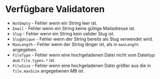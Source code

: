 # Verfügbare Validatoren

*   `NotEmpty` - Fehler wenn ein String leer ist.
*   `Email` - Fehler wenn ein String keine gültige Mailadresse ist.
*   `Slug` - Fehler wenn ein String kein valider Slug ist.
*   `SlugUnique` - Fehler wenn der String bereits als Slug verwendet wird.
*   `MaxLength` - Fehler wenn der String länger ist, als in `maxLength` angegeben.
*   `FileType` - Fehler wenn eine hochgeladenen Datei nicht vom Dateityp aus `file.types.*` ist.
*   `FileSize` - Fehler wenn eine hochgeladenen Datei größer aus die in `file.maxSize` angegebenen MB ist.
